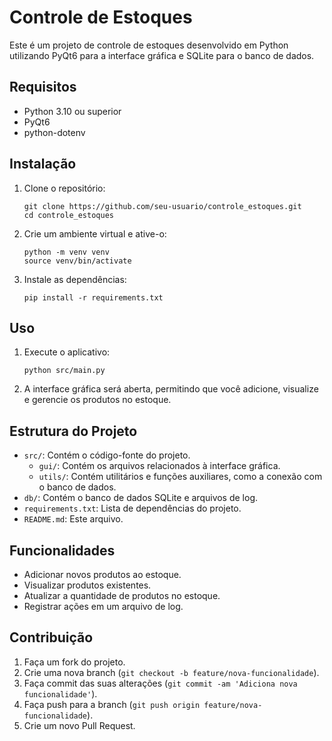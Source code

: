<h1>Controle de Estoques</h1>
<p>Este é um projeto de controle de estoques desenvolvido em Python utilizando PyQt6 para a interface gráfica e SQLite para o banco de dados.</p>

<h2>Requisitos</h2>
    <ul>
        <li>Python 3.10 ou superior</li>
        <li>PyQt6</li>
        <li>python-dotenv</li>
    </ul>

<h2>Instalação</h2>
    <ol>
        <li>Clone o repositório:
            <pre><code>git clone https://github.com/seu-usuario/controle_estoques.git
cd controle_estoques</code></pre>
        </li>
        <li>Crie um ambiente virtual e ative-o:
            <pre><code>python -m venv venv
source venv/bin/activate  <!-- No Windows, use `venv\Scripts\activate` --></code></pre>
        </li>
        <li>Instale as dependências:
            <pre><code>pip install -r requirements.txt</code></pre>
        </li>
    </ol>

<h2>Uso</h2>
    <ol>
        <li>Execute o aplicativo:
            <pre><code>python src/main.py</code></pre>
        </li>
        <li>A interface gráfica será aberta, permitindo que você adicione, visualize e gerencie os produtos no estoque.</li>
    </ol>

<h2>Estrutura do Projeto</h2>
    <ul>
        <li><code>src/</code>: Contém o código-fonte do projeto.
            <ul>
                <li><code>gui/</code>: Contém os arquivos relacionados à interface gráfica.</li>
                <li><code>utils/</code>: Contém utilitários e funções auxiliares, como a conexão com o banco de dados.</li>
            </ul>
        </li>
        <li><code>db/</code>: Contém o banco de dados SQLite e arquivos de log.</li>
        <li><code>requirements.txt</code>: Lista de dependências do projeto.</li>
        <li><code>README.md</code>: Este arquivo.</li>
    </ul>
<h2>Funcionalidades</h2>
    <ul>
        <li>Adicionar novos produtos ao estoque.</li>
        <li>Visualizar produtos existentes.</li>
        <li>Atualizar a quantidade de produtos no estoque.</li>
        <li>Registrar ações em um arquivo de log.</li>
    </ul>
<h2>Contribuição</h2>
    <ol>
        <li>Faça um fork do projeto.</li>
        <li>Crie uma nova branch (<code>git checkout -b feature/nova-funcionalidade</code>).</li>
        <li>Faça commit das suas alterações (<code>git commit -am 'Adiciona nova funcionalidade'</code>).</li>
        <li>Faça push para a branch (<code>git push origin feature/nova-funcionalidade</code>).</li>
        <li>Crie um novo Pull Request.</li>
    </ol>
